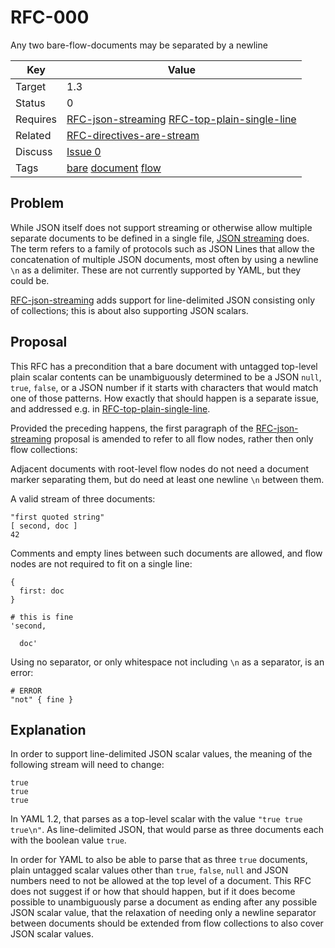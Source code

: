 RFC-000
=======

Any two bare-flow-documents may be separated by a newline


| Key | Value |
| --- | --- |
| Target | 1.3 |
| Status | 0 |
| Requires | [RFC-json-streaming](RFC-json-streaming.md) [RFC-top-plain-single-line](RFC-top-plain-single-line.md) |
| Related | [RFC-directives-are-stream](RFC-directives-are-stream.md) |
| Discuss | [Issue 0](../../issues/0) |
| Tags | [bare]() [document]() [flow]() |


## Problem

While JSON itself does not support streaming or otherwise allow multiple separate documents to be defined in a single file, [JSON streaming](https://en.wikipedia.org/wiki/JSON_streaming) does.
The term refers to a family of protocols such as JSON Lines that allow the concatenation of multiple JSON documents, most often by using a newline `\n` as a delimiter.
These are not currently supported by YAML, but they could be.

[RFC-json-streaming](RFC-json-streaming.md) adds support for line-delimited JSON consisting only of collections; this is about also supporting JSON scalars.


## Proposal

This RFC has a precondition that a bare document with untagged top-level plain scalar contents can be unambiguously determined to be a JSON `null`, `true`, `false`, or a JSON number if it starts with characters that would match one of those patterns.
How exactly that should happen is a separate issue, and addressed e.g. in [RFC-top-plain-single-line](RFC-top-plain-single-line.md).

Provided the preceding happens, the first paragraph of the [RFC-json-streaming](RFC-json-streaming.md) proposal is amended to refer to all flow nodes, rather then only flow collections:

Adjacent documents with root-level flow nodes do not need a document marker separating them, but do need at least one newline `\n` between them.

A valid stream of three documents:

```
"first quoted string"
[ second, doc ]
42
```

Comments and empty lines between such documents are allowed, and flow nodes are not required to fit on a single line:

```
{
  first: doc
}

# this is fine
'second,

  doc'
```

Using no separator, or only whitespace not including `\n` as a separator, is an error:

```
# ERROR
"not" { fine }
```


## Explanation

In order to support line-delimited JSON scalar values, the meaning of the following stream will need to change:

```
true
true
true
```

In YAML 1.2, that parses as a top-level scalar with the value `"true true true\n"`.
As line-delimited JSON, that would parse as three documents each with the boolean value `true`.

In order for YAML to also be able to parse that as three `true` documents, plain untagged scalar values other than `true`, `false`, `null` and JSON numbers need to not be allowed at the top level of a document.
This RFC does not suggest if or how that should happen, but if it does become possible to unambiguously parse a document as ending after any possible JSON scalar value, that the relaxation of needing only a newline separator between documents should be extended from flow collections to also cover JSON scalar values.
